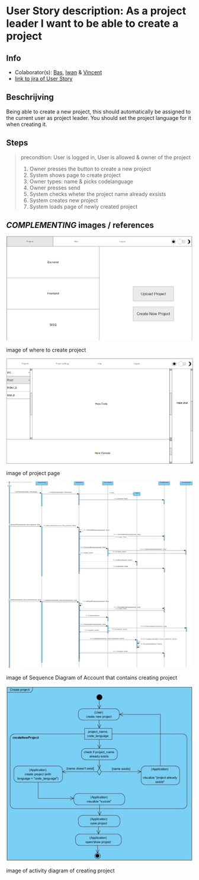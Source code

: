 # User Story description: As a project leader I want to be able to create a project

## Info
* Colaborator(s): [Bas](https://github.com/webbasedcode/documentation/blob/main/doc/members/Bas.md), [Iwan](https://github.com/webbasedcode/documentation/blob/main/doc/members/Iwan.md) & [Vincent](https://github.com/webbasedcode/documentation/blob/main/doc/members/Vincent.md) 
* [link to jira of User Story](https://codelaborative.atlassian.net/browse/COD-18)


## Beschrijving 
Being able to create a new project, this should automatically be assigned to the current user as project leader. You should set the project language for it when creating it.


## Steps
> precondtion: User is logged in, User is allowed & owner of the project
> 1. Owner presses the button to create a new project
> 2. System shows page to create project
> 3. Owner types: name & picks codelanguage
> 4. Owner presses send
> 5. System checks wheter the project name already exsists
> 6. System creates new project
> 7. System loads page of newly created project


## *COMPLEMENTING* images / references
![link to image of where to create project](https://github.com/webbasedcode/documentation/blob/main/doc/wireframes/projectspage.png)

image of where to create project

![link to image of project page](https://github.com/webbasedcode/documentation/blob/main/doc/wireframes/projectpage.png)

image of project page

![image of Sequence Diagram of Account](https://github.com/webbasedcode/documentation/blob/main/doc/model/Sequence_diagram/sequence%20diagram%20-%20codelaborative%20-%20Account.jpg)

image of Sequence Diagram of Account that contains creating project


![link to image of activity diagram of creating project](https://github.com/webbasedcode/documentation/blob/main/doc/model/Activity_diagram/create_project.png)

image of activity diagram of creating project



<!-- ## *EXTRA* Code
```{coding language}
{code} 
```

> voorbeeld: 
> ```js
> function onload() {
>        let user = window.location.href.replace("http://localhost:3000/login", "");
>        if (user.length > 6) {
>            store.dispatch(userToken(user.replace("?user=", "")));
>            redirect();
>        } 
>    }
> ``` -->
